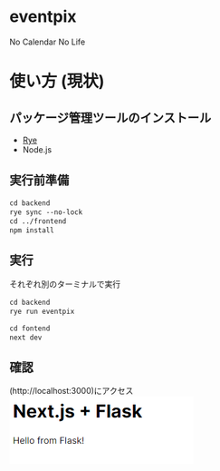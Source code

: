 # eventpix

No Calendar No Life

# 使い方 (現状)

## パッケージ管理ツールのインストール
* [Rye](./backend/CONTRIBUTING.md)
* Node.js

## 実行前準備

```
cd backend
rye sync --no-lock
cd ../frontend
npm install
```

## 実行
それぞれ別のターミナルで実行
```
cd backend
rye run eventpix
```
```
cd fontend
next dev
```

## 確認
(http://localhost:3000)にアクセス
![サンプル](./sample.png)

